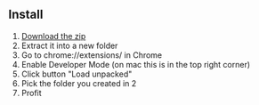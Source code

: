 ## Install

1. [Download the zip](https://github.com/ironchestgames/bananpermobils-dok-card-filterer/archive/refs/heads/main.zip)
1. Extract it into a new folder
1. Go to chrome://extensions/ in Chrome
1. Enable Developer Mode (on mac this is in the top right corner)
1. Click button "Load unpacked"
1. Pick the folder you created in 2
1. Profit
